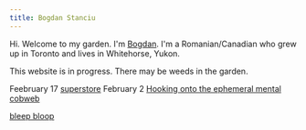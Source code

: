 ```yaml
---
title: Bogdan Stanciu
---
```


Hi. Welcome to my garden. I'm [Bogdan](Bogdan.md). I'm a Romanian/Canadian who grew up in Toronto and lives in Whitehorse, Yukon.
 
This website is in progress. There may be weeds in the garden.

Feebruary 17 [superstore](superstore.md)
February 2 [Hooking onto the ephemeral mental cobweb](Hooking%20onto%20the%20ephemeral%20mental%20cobweb.md)



[bleep bloop](bleep%20bloop)

